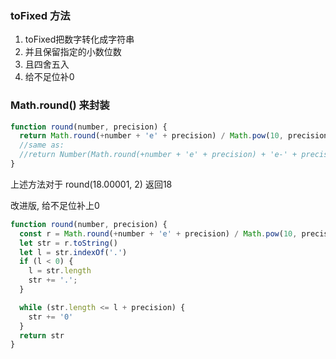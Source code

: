 ### toFixed 方法
1. toFixed把数字转化成字符串
2. 并且保留指定的小数位数
3. 且四舍五入
4. 给不足位补0

### Math.round() 来封装

```javascript
function round(number, precision) {
  return Math.round(+number + 'e' + precision) / Math.pow(10, precision);
  //same as:
  //return Number(Math.round(+number + 'e' + precision) + 'e-' + precision);
}
```
上述方法对于 round(18.00001, 2) 返回18

改进版, 给不足位补上0

```javascript
function round(number, precision) {
  const r = Math.round(+number + 'e' + precision) / Math.pow(10, precision);
  let str = r.toString()
  let l = str.indexOf('.')
  if (l < 0) {
    l = str.length
    str += '.';
  }

  while (str.length <= l + precision) {
    str += '0'
  }
  return str
}
```